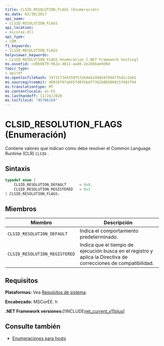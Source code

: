 ```yaml
---
title: CLSID_RESOLUTION_FLAGS (Enumeración)
ms.date: 03/30/2017
api_name:
- CLSID_RESOLUTION_FLAGS
api_location:
- mscoree.dll
api_type:
- COM
f1_keywords:
- CLSID_RESOLUTION_FLAGS
helpviewer_keywords:
- CLSID_RESOLUTION_FLAGS enumeration [.NET Framework hosting]
ms.assetid: cd8b9879-962a-4811-aa46-2e2b6bae0d84
topic_type:
- apiref
ms.openlocfilehash: 19731f34d259757e6de62dd4b4f0d4735d1c2e61
ms.sourcegitcommit: d8020797a6657d0fbbdff362b80300815f682f94
ms.translationtype: MT
ms.contentlocale: es-ES
ms.lasthandoff: 11/24/2020
ms.locfileid: "95706169"
---
```

# <a name="clsid_resolution_flags-enumeration"></a>CLSID_RESOLUTION_FLAGS (Enumeración)

Contiene valores que indican cómo debe resolver el Common Language Runtime (CLR) `CLSID` .  
  
## <a name="syntax"></a>Sintaxis  
  
```cpp  
typedef enum {  
    CLSID_RESOLUTION_DEFAULT      = 0x0,  
    CLSID_RESOLUTION_REGISTERED   = 0x1  
} CLSID_RESOLUTION_FLAGS;  
```  
  
## <a name="members"></a>Miembros  
  
|Miembro|Descripción|  
|------------|-----------------|  
|`CLSID_RESOLUTION_DEFAULT`|Indica el comportamiento predeterminado.|  
|`CLSID_RESOLUTION_REGISTERED`|Indica que el tiempo de ejecución busca en el registro y aplica la Directiva de correcciones de compatibilidad.|  
  
## <a name="requirements"></a>Requisitos  

 **Plataformas:** Vea [Requisitos de sistema](../../get-started/system-requirements.md).  
  
 **Encabezado:** MSCorEE. h  
  
 **.NET Framework versiones:**[!INCLUDE[net_current_v11plus](../../../../includes/net-current-v11plus-md.md)]  
  
## <a name="see-also"></a>Consulte también

- [Enumeraciones para hosts](hosting-enumerations.md)
